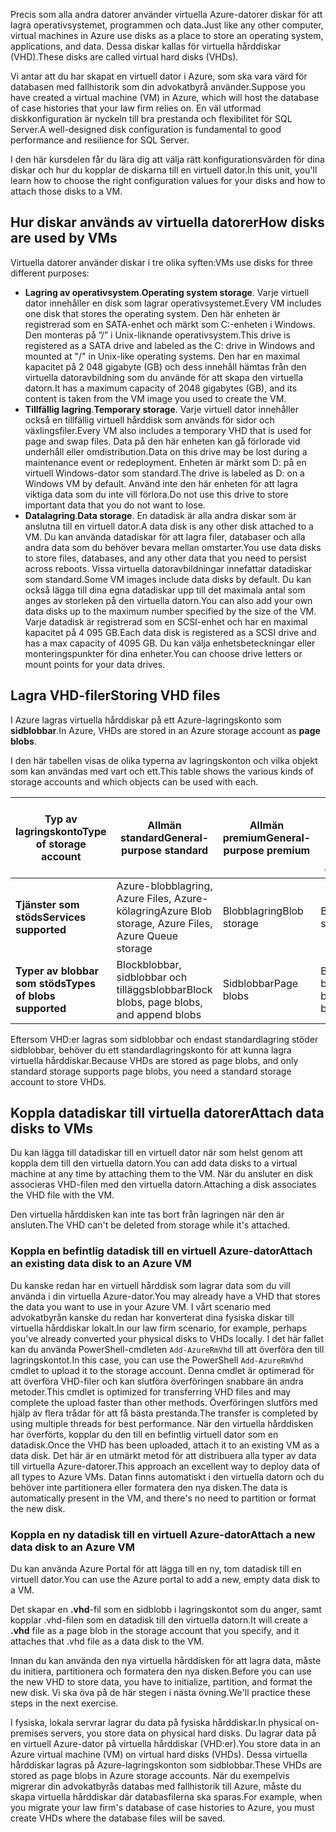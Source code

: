 <span data-ttu-id="4d877-101">Precis som alla andra datorer använder virtuella Azure-datorer diskar för att lagra operativsystemet, programmen och data.</span><span class="sxs-lookup"><span data-stu-id="4d877-101">Just like any other computer, virtual machines in Azure use disks as a place to store an operating system, applications, and data.</span></span> <span data-ttu-id="4d877-102">Dessa diskar kallas för virtuella hårddiskar (VHD).</span><span class="sxs-lookup"><span data-stu-id="4d877-102">These disks are called virtual hard disks (VHDs).</span></span>

<span data-ttu-id="4d877-103">Vi antar att du har skapat en virtuell dator i Azure, som ska vara värd för databasen med fallhistorik som din advokatbyrå använder.</span><span class="sxs-lookup"><span data-stu-id="4d877-103">Suppose you have created a virtual machine (VM) in Azure, which will host the database of case histories that your law firm relies on.</span></span> <span data-ttu-id="4d877-104">En väl utformad diskkonfiguration är nyckeln till bra prestanda och flexibilitet för SQL Server.</span><span class="sxs-lookup"><span data-stu-id="4d877-104">A well-designed disk configuration is fundamental to good performance and resilience for SQL Server.</span></span>

<span data-ttu-id="4d877-105">I den här kursdelen får du lära dig att välja rätt konfigurationsvärden för dina diskar och hur du kopplar de diskarna till en virtuell dator.</span><span class="sxs-lookup"><span data-stu-id="4d877-105">In this unit, you'll learn how to choose the right configuration values for your disks and how to attach those disks to a VM.</span></span>

## <a name="how-disks-are-used-by-vms"></a><span data-ttu-id="4d877-106">Hur diskar används av virtuella datorer</span><span class="sxs-lookup"><span data-stu-id="4d877-106">How disks are used by VMs</span></span>

<span data-ttu-id="4d877-107">Virtuella datorer använder diskar i tre olika syften:</span><span class="sxs-lookup"><span data-stu-id="4d877-107">VMs use disks for three different purposes:</span></span>

- <span data-ttu-id="4d877-108">**Lagring av operativsystem**.</span><span class="sxs-lookup"><span data-stu-id="4d877-108">**Operating system storage**.</span></span> <span data-ttu-id="4d877-109">Varje virtuell dator innehåller en disk som lagrar operativsystemet.</span><span class="sxs-lookup"><span data-stu-id="4d877-109">Every VM includes one disk that stores the operating system.</span></span> <span data-ttu-id="4d877-110">Den här enheten är registrerad som en SATA-enhet och märkt som C:-enheten i Windows. Den monteras på ”/” i Unix-liknande operativsystem.</span><span class="sxs-lookup"><span data-stu-id="4d877-110">This drive is registered as a SATA drive and labeled as the C: drive in Windows and mounted at "/" in Unix-like operating systems.</span></span> <span data-ttu-id="4d877-111">Den har en maximal kapacitet på 2 048 gigabyte (GB) och dess innehåll hämtas från den virtuella datoravbildning som du använde för att skapa den virtuella datorn.</span><span class="sxs-lookup"><span data-stu-id="4d877-111">It has a maximum capacity of 2048 gigabytes (GB), and its content is taken from the VM image you used to create the VM.</span></span>
- <span data-ttu-id="4d877-112">**Tillfällig lagring**.</span><span class="sxs-lookup"><span data-stu-id="4d877-112">**Temporary storage**.</span></span> <span data-ttu-id="4d877-113">Varje virtuell dator innehåller också en tillfällig virtuell hårddisk som används för sidor och växlingsfiler.</span><span class="sxs-lookup"><span data-stu-id="4d877-113">Every VM also includes a temporary VHD that is used for page and swap files.</span></span> <span data-ttu-id="4d877-114">Data på den här enheten kan gå förlorade vid underhåll eller omdistribution.</span><span class="sxs-lookup"><span data-stu-id="4d877-114">Data on this drive may be lost during a maintenance event or redeployment.</span></span> <span data-ttu-id="4d877-115">Enheten är märkt som D: på en virtuell Windows-dator som standard.</span><span class="sxs-lookup"><span data-stu-id="4d877-115">The drive is labeled as D: on a Windows VM by default.</span></span> <span data-ttu-id="4d877-116">Använd inte den här enheten för att lagra viktiga data som du inte vill förlora.</span><span class="sxs-lookup"><span data-stu-id="4d877-116">Do not use this drive to store important data that you do not want to lose.</span></span>
- <span data-ttu-id="4d877-117">**Datalagring**.</span><span class="sxs-lookup"><span data-stu-id="4d877-117">**Data storage**.</span></span> <span data-ttu-id="4d877-118">En datadisk är alla andra diskar som är anslutna till en virtuell dator.</span><span class="sxs-lookup"><span data-stu-id="4d877-118">A data disk is any other disk attached to a VM.</span></span> <span data-ttu-id="4d877-119">Du kan använda datadiskar för att lagra filer, databaser och alla andra data som du behöver bevara mellan omstarter.</span><span class="sxs-lookup"><span data-stu-id="4d877-119">You use data disks to store files, databases, and any other data that you need to persist across reboots.</span></span> <span data-ttu-id="4d877-120">Vissa virtuella datoravbildningar innefattar datadiskar som standard.</span><span class="sxs-lookup"><span data-stu-id="4d877-120">Some VM images include data disks by default.</span></span> <span data-ttu-id="4d877-121">Du kan också lägga till dina egna datadiskar upp till det maximala antal som anges av storleken på den virtuella datorn.</span><span class="sxs-lookup"><span data-stu-id="4d877-121">You can also add your own data disks up to the maximum number specified by the size of the VM.</span></span> <span data-ttu-id="4d877-122">Varje datadisk är registrerad som en SCSI-enhet och har en maximal kapacitet på 4 095 GB.</span><span class="sxs-lookup"><span data-stu-id="4d877-122">Each data disk is registered as a SCSI drive and has a max capacity of 4095 GB.</span></span> <span data-ttu-id="4d877-123">Du kan välja enhetsbeteckningar eller monteringspunkter för dina enheter.</span><span class="sxs-lookup"><span data-stu-id="4d877-123">You can choose drive letters or mount points for your data drives.</span></span>

## <a name="storing-vhd-files"></a><span data-ttu-id="4d877-124">Lagra VHD-filer</span><span class="sxs-lookup"><span data-stu-id="4d877-124">Storing VHD files</span></span>

<span data-ttu-id="4d877-125">I Azure lagras virtuella hårddiskar på ett Azure-lagringskonto som **sidblobbar**.</span><span class="sxs-lookup"><span data-stu-id="4d877-125">In Azure, VHDs are stored in an Azure storage account as **page blobs**.</span></span>

<span data-ttu-id="4d877-126">I den här tabellen visas de olika typerna av lagringskonton och vilka objekt som kan användas med vart och ett.</span><span class="sxs-lookup"><span data-stu-id="4d877-126">This table shows the various kinds of storage accounts and which objects can be used with each.</span></span>

|<span data-ttu-id="4d877-127">**Typ av lagringskonto**</span><span class="sxs-lookup"><span data-stu-id="4d877-127">**Type of storage account**</span></span>|<span data-ttu-id="4d877-128">**Allmän standard**</span><span class="sxs-lookup"><span data-stu-id="4d877-128">**General-purpose standard**</span></span>|<span data-ttu-id="4d877-129">**Allmän premium**</span><span class="sxs-lookup"><span data-stu-id="4d877-129">**General-purpose premium**</span></span>|<span data-ttu-id="4d877-130">**Blobblagring, frekvent och lågfrekvent åtkomstnivå**</span><span class="sxs-lookup"><span data-stu-id="4d877-130">**Blob storage, hot and cool access tiers**</span></span>|
|-----|-----|-----|-----|
|<span data-ttu-id="4d877-131">**Tjänster som stöds**</span><span class="sxs-lookup"><span data-stu-id="4d877-131">**Services supported**</span></span>| <span data-ttu-id="4d877-132">Azure-blobblagring, Azure Files, Azure-kölagring</span><span class="sxs-lookup"><span data-stu-id="4d877-132">Azure Blob storage, Azure Files, Azure Queue storage</span></span> | <span data-ttu-id="4d877-133">Blobblagring</span><span class="sxs-lookup"><span data-stu-id="4d877-133">Blob storage</span></span> | <span data-ttu-id="4d877-134">Blobblagring</span><span class="sxs-lookup"><span data-stu-id="4d877-134">Blob storage</span></span>|
|<span data-ttu-id="4d877-135">**Typer av blobbar som stöds**</span><span class="sxs-lookup"><span data-stu-id="4d877-135">**Types of blobs supported**</span></span>|<span data-ttu-id="4d877-136">Blockblobbar, sidblobbar och tilläggsblobbar</span><span class="sxs-lookup"><span data-stu-id="4d877-136">Block blobs, page blobs, and append blobs</span></span> | <span data-ttu-id="4d877-137">Sidblobbar</span><span class="sxs-lookup"><span data-stu-id="4d877-137">Page blobs</span></span> | <span data-ttu-id="4d877-138">Blockblobbar och bilageblobbar</span><span class="sxs-lookup"><span data-stu-id="4d877-138">Block blobs and append blobs</span></span>|

<span data-ttu-id="4d877-139">Eftersom VHD:er lagras som sidblobbar och endast standardlagring stöder sidblobbar, behöver du ett standardlagringskonto för att kunna lagra virtuella hårddiskar.</span><span class="sxs-lookup"><span data-stu-id="4d877-139">Because VHDs are stored as page blobs, and only standard storage supports page blobs, you need a standard storage account to store VHDs.</span></span>

## <a name="attach-data-disks-to-vms"></a><span data-ttu-id="4d877-140">Koppla datadiskar till virtuella datorer</span><span class="sxs-lookup"><span data-stu-id="4d877-140">Attach data disks to VMs</span></span>

<span data-ttu-id="4d877-141">Du kan lägga till datadiskar till en virtuell dator när som helst genom att koppla dem till den virtuella datorn.</span><span class="sxs-lookup"><span data-stu-id="4d877-141">You can add data disks to a virtual machine at any time by attaching them to the VM.</span></span> <span data-ttu-id="4d877-142">När du ansluter en disk associeras VHD-filen med den virtuella datorn.</span><span class="sxs-lookup"><span data-stu-id="4d877-142">Attaching a disk associates the VHD file with the VM.</span></span> 

<span data-ttu-id="4d877-143">Den virtuella hårddisken kan inte tas bort från lagringen när den är ansluten.</span><span class="sxs-lookup"><span data-stu-id="4d877-143">The VHD can't be deleted from storage while it's attached.</span></span>

### <a name="attach-an-existing-data-disk-to-an-azure-vm"></a><span data-ttu-id="4d877-144">Koppla en befintlig datadisk till en virtuell Azure-dator</span><span class="sxs-lookup"><span data-stu-id="4d877-144">Attach an existing data disk to an Azure VM</span></span>

<span data-ttu-id="4d877-145">Du kanske redan har en virtuell hårddisk som lagrar data som du vill använda i din virtuella Azure-dator.</span><span class="sxs-lookup"><span data-stu-id="4d877-145">You may already have a VHD that stores the data you want to use in your Azure VM.</span></span> <span data-ttu-id="4d877-146">I vårt scenario med advokatbyrån kanske du redan har konverterat dina fysiska diskar till virtuella hårddiskar lokalt.</span><span class="sxs-lookup"><span data-stu-id="4d877-146">In our law firm scenario, for example,  perhaps you've already converted your physical disks to VHDs locally.</span></span> <span data-ttu-id="4d877-147">I det här fallet kan du använda PowerShell-cmdleten `Add-AzureRmVhd` till att överföra den till lagringskontot.</span><span class="sxs-lookup"><span data-stu-id="4d877-147">In this case, you can use the PowerShell `Add-AzureRmVhd` cmdlet to upload it to the storage account.</span></span> <span data-ttu-id="4d877-148">Denna cmdlet är optimerad för att överföra VHD-filer och kan slutföra överföringen snabbare än andra metoder.</span><span class="sxs-lookup"><span data-stu-id="4d877-148">This cmdlet is optimized for transferring VHD files and may complete the upload faster than other methods.</span></span> <span data-ttu-id="4d877-149">Överföringen slutförs med hjälp av flera trådar för att få bästa prestanda.</span><span class="sxs-lookup"><span data-stu-id="4d877-149">The transfer is completed by using multiple threads for best performance.</span></span> <span data-ttu-id="4d877-150">När den virtuella hårddisken har överförts, kopplar du den till en befintlig virtuell dator som en datadisk.</span><span class="sxs-lookup"><span data-stu-id="4d877-150">Once the VHD has been uploaded, attach it to an existing VM as a data disk.</span></span> <span data-ttu-id="4d877-151">Det här är en utmärkt metod för att distribuera alla typer av data till virtuella Azure-datorer.</span><span class="sxs-lookup"><span data-stu-id="4d877-151">This approach an excellent way to deploy data of all types to Azure VMs.</span></span> <span data-ttu-id="4d877-152">Datan finns automatiskt i den virtuella datorn och du behöver inte partitionera eller formatera den nya disken.</span><span class="sxs-lookup"><span data-stu-id="4d877-152">The data is automatically present in the VM, and there's no need to partition or format the new disk.</span></span>

### <a name="attach-a-new-data-disk-to-an-azure-vm"></a><span data-ttu-id="4d877-153">Koppla en ny datadisk till en virtuell Azure-dator</span><span class="sxs-lookup"><span data-stu-id="4d877-153">Attach a new data disk to an Azure VM</span></span>

<span data-ttu-id="4d877-154">Du kan använda Azure Portal för att lägga till en ny, tom datadisk till en virtuell dator.</span><span class="sxs-lookup"><span data-stu-id="4d877-154">You can use the Azure portal to add a new, empty data disk to a VM.</span></span> 

<span data-ttu-id="4d877-155">Det skapar en **.vhd**-fil som en sidblobb i lagringskontot som du anger, samt kopplar .vhd-filen som en datadisk till den virtuella datorn.</span><span class="sxs-lookup"><span data-stu-id="4d877-155">It will create a **.vhd** file as a page blob in the storage account that you specify, and it attaches that .vhd file as a data disk to the VM.</span></span> 

<span data-ttu-id="4d877-156">Innan du kan använda den nya virtuella hårddisken för att lagra data, måste du initiera, partitionera och formatera den nya disken.</span><span class="sxs-lookup"><span data-stu-id="4d877-156">Before you can use the new VHD to store data, you have to initialize, partition, and format the new disk.</span></span> <span data-ttu-id="4d877-157">Vi ska öva på de här stegen i nästa övning.</span><span class="sxs-lookup"><span data-stu-id="4d877-157">We'll practice these steps in the next exercise.</span></span>

<span data-ttu-id="4d877-158">I fysiska, lokala servrar lagrar du data på fysiska hårddiskar.</span><span class="sxs-lookup"><span data-stu-id="4d877-158">In physical on-premises servers, you store data on physical hard disks.</span></span> <span data-ttu-id="4d877-159">Du lagrar data på en virtuell Azure-dator på virtuella hårddiskar (VHD:er).</span><span class="sxs-lookup"><span data-stu-id="4d877-159">You store data in an Azure virtual machine (VM) on virtual hard disks (VHDs).</span></span> <span data-ttu-id="4d877-160">Dessa virtuella hårddiskar lagras på Azure-lagringskonton som sidblobbar.</span><span class="sxs-lookup"><span data-stu-id="4d877-160">These VHDs are stored as page blobs in Azure storage accounts.</span></span> <span data-ttu-id="4d877-161">När du exempelvis migrerar din advokatbyrås databas med fallhistorik till Azure, måste du skapa virtuella hårddiskar där databasfilerna ska sparas.</span><span class="sxs-lookup"><span data-stu-id="4d877-161">For example, when you migrate your law firm's database of case histories to Azure, you must create VHDs where the database files will be saved.</span></span>
